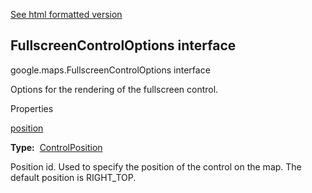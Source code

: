 [See html formatted version](https://huasofoundries.github.io/google-maps-documentation/FullscreenControlOptions.html)


FullscreenControlOptions interface
----------------------------------

google.maps.FullscreenControlOptions interface

Options for the rendering of the fullscreen control.

Properties

[position](#FullscreenControlOptions.position)

**Type:**  [ControlPosition](ControlPosition.md)

Position id. Used to specify the position of the control on the map. The default position is RIGHT\_TOP.